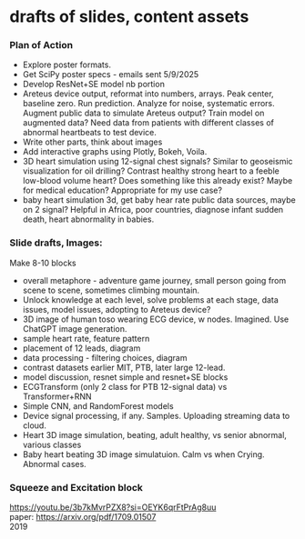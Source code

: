 # drafts of slides, content assets   



### Plan of Action  
 * Explore poster formats.
 * Get SciPy poster specs - emails sent 5/9/2025  
 * Develop ResNet+SE model nb portion
 * Areteus device output, reformat into numbers, arrays. Peak center, baseline zero.
   Run prediction. Analyze for noise, systematic errors.
   Augment public data to simulate Areteus output? Train model on augmented data?
   Need data from patients with different classes of abnormal heartbeats to test device.  
 * Write other parts, think about images
 * Add interactive graphs using Plotly, Bokeh, Voila.  
 * 3D heart simulation using 12-signal chest signals? Similar to geoseismic visualization for oil drilling?  Contrast healthy strong heart to a feeble low-blood volume heart? Does something like this already exist? Maybe for medical education? Appropriate for my use case?
 * baby heart simulation 3d, get baby hear rate public data sources, maybe on 2 signal? Helpful in Africa, poor countries, diagnose infant sudden death, heart abnormality in babies.  

### Slide drafts, Images:  

Make 8-10 blocks  
 * overall metaphore - adventure game journey, small person going from scene to scene, sometimes climbing mountain.
 * Unlock knowledge at each level, solve problems at each stage, data issues, model issues, adopting to Areteus device?
 * 3D image of human toso wearing ECG device, w nodes. Imagined. Use ChatGPT image generation.  
 * sample heart rate, feature pattern
 * placement of 12 leads, diagram
 * data processing - filtering choices, diagram
 * contrast datasets earlier MIT, PTB, later large 12-lead.
 * model discussion, resnet simple and resnet+SE blocks
 * ECGTransform (only 2 class for PTB 12-signal data) vs Transformer+RNN
 * Simple CNN, and RandomForest models
 * Device signal processing, if any. Samples. Uploading streaming data to cloud.
 * Heart 3D image simulation, beating, adult healthy, vs senior abnormal, various classes
 * Baby heart beating 3D image simulatuion. Calm vs when Crying. Abnormal cases.  

### Squeeze and Excitation block  
https://youtu.be/3b7kMvrPZX8?si=OEYK6qrFtPrAg8uu  
paper:  https://arxiv.org/pdf/1709.01507  
2019  


